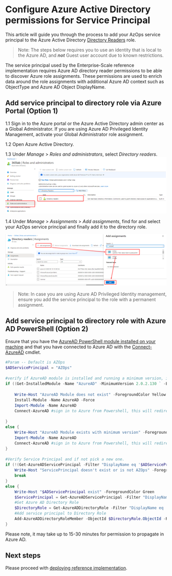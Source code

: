 # Configure Azure Active Directory permissions for Service Principal

This article will guide you through the process to add your AzOps service principal to the  Azure Active Directory [Directory Readers](https://docs.microsoft.com/azure/active-directory/users-groups-roles/directory-assign-admin-roles) role.

> Note: The steps below requires you to use an identity that is local to the Azure AD, and **_not_** Guest user account due to known restrictions.

The service principal used by the Enterprise-Scale reference implementation requires Azure AD directory reader permissions to be able to discover Azure role assignments. These permissions are used to enrich data around the role assignments with additional Azure AD context such as ObjectType and Azure AD Object DisplayName.

## Add service principal to directory role via Azure Portal (Option 1)

1.1 Sign in to the Azure portal or the Azure Active Directory admin center as a Global Administrator. If you are using Azure AD Privileged Identity Management, activate your Global Administrator role assignment.

1.2 Open Azure Active Directory.

1.3 Under _Manage_ > _Roles and administrators_, select _Directory readers_.
![alt](media/aad-rolesandadministrators.png)

1.4 Under _Manage_ > _Assignments_ > _Add assignments_, find for and select your AzOps service principal and finally add it to the directory role.

![alt](media/directory-reader.png)

> Note: In case you are using Azure AD Privileged Identity management, ensure you add the service principal to the role with a permanent assignment.

## Add service principal to directory role with Azure AD PowerShell (Option 2)

Ensure that you have the [AzureAD PowerShell module installed on your machine](https://docs.microsoft.com/powershell/module/azuread/?view=azureadps-2.0) and that you have connected to Azure AD with the [Connect-AzureAD](https://docs.microsoft.com/powershell/module/azuread/connect-azuread?view=azureadps-2.0) cmdlet.


````powershell
#Param -- Default is AZOps
$ADServicePrincipal = "AZOps"

#verify if AzureAD module is installed and running a minimum version, if not install with the latest version.
if ((Get-InstalledModule -Name "AzureAD" -MinimumVersion 2.0.2.130 ` -ErrorAction SilentlyContinue) -eq $null) {

    Write-Host "AzureAD Module does not exist" -ForegroundColor Yellow
    Install-Module -Name AzureAD -Force
    Import-Module -Name AzureAD
    Connect-AzureAD #sign in to Azure from Powershell, this will redirect you to a webbrowser for authentication, if required

}
else {
    Write-Host "AzureAD Module exists with minimum version" -ForegroundColor Yellow
    Import-Module -Name AzureAD
    Connect-AzureAD #sign in to Azure from Powershell, this will redirect you to a webbrowser for authentication, if required
}

#Verify Service Principal and if not pick a new one.
if (!(Get-AzureADServicePrincipal -Filter "DisplayName eq '$ADServicePrincipal'")) { 
    Write-Host "ServicePrincipal doesn't exist or is not AZOps" -ForegroundColor Red
    break
}
else { 
    Write-Host "$ADServicePrincipal exist" -ForegroundColor Green
    $ServicePrincipal = Get-AzureADServicePrincipal -Filter "DisplayName eq '$ADServicePrincipal'"
    #Get Azure AD Directory Role
    $DirectoryRole = Get-AzureADDirectoryRole -Filter "DisplayName eq 'Directory Readers'"
    #Add service principal to Directory Role
    Add-AzureADDirectoryRoleMember -ObjectId $DirectoryRole.ObjectId -RefObjectId $ServicePrincipal.ObjectId
}
````

Please note, it may take up to 15-30 minutes for permission to propagate in Azure AD.

## Next steps

Please proceed with [deploying reference implementation](ALZ-Deploy-reference-implementations).
